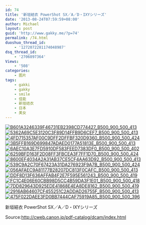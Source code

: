 ```yaml
---
id: 74
title: '新垣結衣 PowerShot SX／A／D・IXYシリーズ'
date: '2013-08-24T07:59:59+08:00'
author: Michael
layout: post
guid: 'http://www.gakky.me/?p=74'
permalink: /74.html
duoshuo_thread_id:
    - '1272072281174048987'
dsq_thread_id:
    - '2706897364'
Views:
    - '508'
categories:
    - 图片
tags:
    - gakki
    - gakky
    - smile
    - 佳能
    - 新垣结衣
    - 日本
    - 美女
---
```


[![B601A3246339F46731EB2398CD774427_B500_900_500_413](http://www.yui-aragaki.org/wp-content/uploads/img/B601A3246339F46731EB2398CD774427_B500_900_500_413.jpeg)](http://www.yui-aragaki.org/wp-content/uploads/img/B601A3246339F46731EB2398CD774427_B1280_1280_1032_854.jpeg) [![5362A69C5E3120C3F89D14FFB9D6CEF7_B500_900_500_413](http://www.yui-aragaki.org/wp-content/uploads/img/5362A69C5E3120C3F89D14FFB9D6CEF7_B500_900_500_413.jpeg)](http://www.yui-aragaki.org/wp-content/uploads/img/5362A69C5E3120C3F89D14FFB9D6CEF7_B1280_1280_1061_877.jpeg) [![4FD715357AF00C9DFF2DFFBF320D9360_B500_900_500_424](http://www.yui-aragaki.org/wp-content/uploads/img/4FD715357AF00C9DFF2DFFBF320D9360_B500_900_500_424.jpeg)](http://www.yui-aragaki.org/wp-content/uploads/img/4FD715357AF00C9DFF2DFFBF320D9360_B1280_1280_1032_877.jpeg) [![3B5FFB169D699847ADAED0177A51813E_B500_900_500_413](http://www.yui-aragaki.org/wp-content/uploads/img/3B5FFB169D699847ADAED0177A51813E_B500_900_500_413.jpeg)](http://www.yui-aragaki.org/wp-content/uploads/img/3B5FFB169D699847ADAED0177A51813E_B1280_1280_1047_866.jpeg) [![6AEC10A3E7FD5910DF583FEED7383DF0_B500_900_500_402](http://www.yui-aragaki.org/wp-content/uploads/img/6AEC10A3E7FD5910DF583FEED7383DF0_B500_900_500_402.jpeg)](http://www.yui-aragaki.org/wp-content/uploads/img/6AEC10A3E7FD5910DF583FEED7383DF0_B1280_1280_1075_866.jpeg) [![6259BFD163F2D08FF3FBCEA3F7FF1D70_B500_900_500_424](http://www.yui-aragaki.org/wp-content/uploads/img/6259BFD163F2D08FF3FBCEA3F7FF1D70_B500_900_500_424.jpeg)](http://www.yui-aragaki.org/wp-content/uploads/img/6259BFD163F2D08FF3FBCEA3F7FF1D70_B1280_1280_1032_877.jpeg) [![8600EF4034A2A31AB37CE5CF4AA63D92_B500_900_500_413](http://www.yui-aragaki.org/wp-content/uploads/img/8600EF4034A2A31AB37CE5CF4AA63D92_B500_900_500_413.jpeg)](http://www.yui-aragaki.org/wp-content/uploads/img/8600EF4034A2A31AB37CE5CF4AA63D92_B1280_1280_1061_877.jpeg) [![539C9A2C70F67423A31DA276923F9A7B_B500_900_500_424](http://www.yui-aragaki.org/wp-content/uploads/img/539C9A2C70F67423A31DA276923F9A7B_B500_900_500_424.jpeg)](http://www.yui-aragaki.org/wp-content/uploads/img/539C9A2C70F67423A31DA276923F9A7B_B1280_1280_1032_877.jpeg) [![056AFAEC9A81177B28207DC813F0CAFC_B500_900_500_413](http://www.yui-aragaki.org/wp-content/uploads/img/056AFAEC9A81177B28207DC813F0CAFC_B500_900_500_413.jpeg)](http://www.yui-aragaki.org/wp-content/uploads/img/056AFAEC9A81177B28207DC813F0CAFC_B1280_1280_1032_854.jpeg) [![DDF8D13F636AFFAB4F2E7F595E561243_B500_900_500_419](http://www.yui-aragaki.org/wp-content/uploads/img/DDF8D13F636AFFAB4F2E7F595E561243_B500_900_500_419.jpeg)](http://www.yui-aragaki.org/wp-content/uploads/img/DDF8D13F636AFFAB4F2E7F595E561243_B1280_1280_1032_866.jpeg) [![FC1C4E06E60CBB98D5CC4B59DA3F1E01_B500_900_500_418](http://www.yui-aragaki.org/wp-content/uploads/img/FC1C4E06E60CBB98D5CC4B59DA3F1E01_B500_900_500_418.jpeg)](http://www.yui-aragaki.org/wp-content/uploads/img/FC1C4E06E60CBB98D5CC4B59DA3F1E01_B1280_1280_1047_877.jpeg) [![7DD829643D925EDE41868E4EA8DE8162_B500_900_500_419](http://www.yui-aragaki.org/wp-content/uploads/img/7DD829643D925EDE41868E4EA8DE8162_B500_900_500_419.jpeg)](http://www.yui-aragaki.org/wp-content/uploads/img/7DD829643D925EDE41868E4EA8DE8162_B1280_1280_1032_866.jpeg) [![2916AB64607CF455251C2ADDAD26755F_B500_900_500_413](http://www.yui-aragaki.org/wp-content/uploads/img/2916AB64607CF455251C2ADDAD26755F_B500_900_500_413.jpeg)](http://www.yui-aragaki.org/wp-content/uploads/img/2916AB64607CF455251C2ADDAD26755F_B1280_1280_1032_854.jpeg) [![475F022DAEE3FD0BB7444CAF75919A85_B500_900_500_396](http://www.yui-aragaki.org/wp-content/uploads/img/475F022DAEE3FD0BB7444CAF75919A85_B500_900_500_396.jpeg)](http://www.yui-aragaki.org/wp-content/uploads/img/475F022DAEE3FD0BB7444CAF75919A85_B1280_1280_1061_842.jpeg)

<span>新垣結衣 </span><span>PowerShot SX／A／D・IXY</span><span>シリーズ </span>

<span>Source:<span></span><http://cweb.canon.jp/pdf-catalog/dcam/index.html><span></span>[](http://cweb.canon.jp/pdf-catalog/dcam/index.html)</span><span></span>

<span>  
</span>